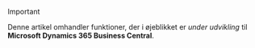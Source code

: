 > [!IMPORTANT]
> Denne artikel omhandler funktioner, der i øjeblikket er _under udvikling_ til **Microsoft Dynamics 365 Business Central**.
